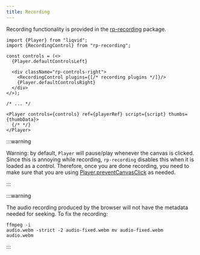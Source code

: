 ```yaml
---
title: Recording
---
```


Recording functionality is provided in the [rp-recording](https://github.com/ysulyma/rp-recording) package.

```tsx
import {Player} from "liqvid";
import {RecordingControl} from "rp-recording";

const controls = (<>
  {Player.defaultControlsLeft}

  <div className="rp-controls-right">
    <RecordingControl plugins={[/* recording plugins */]}/>
    {Player.defaultControlsRight}
  </div>
</>);

/* ... */

<Player controls={controls} ref={playerRef} script={script} thumbs={thumbData}>
  {/* */}
</Player>
```

:::warning

Warning: by default, <code>Player</code> will pause/play whenever the canvas is clicked. Since this is annoying while recording, <code>rp-recording</code> disables this when it is loaded as a control. Therefore, once you are done recording, you need to make sure that you are using <a href="/docs/reference/Player#preventCanvasClick">Player.preventCanvasClick</a> as needed.

:::

:::warning

The audio recording produced by the browser will not have the metadata needed for seeking. To fix the recording: <pre class="language-bash command-line" data-prompt="$"><code>ffmpeg -i audio.webm -strict -2 audio-fixed.webm
mv audio-fixed.webm audio.webm</code></pre>

:::